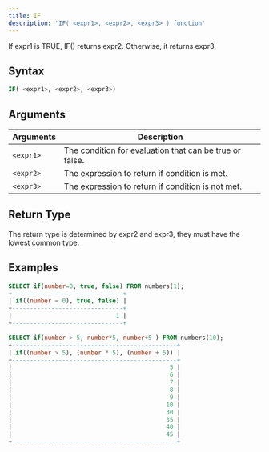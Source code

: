 ```yaml
---
title: IF
description: 'IF( <expr1>, <expr2>, <expr3> ) function'
---
```


If expr1 is TRUE, IF() returns expr2. Otherwise, it returns expr3.

## Syntax

```sql
IF( <expr1>, <expr2>, <expr3>)
```

## Arguments

| Arguments       | Description                                             |
| --------------- | ------------------------------------------------------- |
| `<expr1>` | The condition for evaluation that can be true or false. |
| `<expr2>` | The expression to return if condition is met.           |
| `<expr3>` | The expression to return if condition is not met.       |

## Return Type

The return type is determined by expr2 and expr3, they must have the lowest common type.

## Examples

```sql
SELECT if(number=0, true, false) FROM numbers(1);
+-------------------------------+
| if((number = 0), true, false) |
+-------------------------------+
|                             1 |
+-------------------------------+
```

```sql
SELECT if(number > 5, number*5, number+5 ) FROM numbers(10);
+----------------------------------------------+
| if((number > 5), (number * 5), (number + 5)) |
+----------------------------------------------+
|                                            5 |
|                                            6 |
|                                            7 |
|                                            8 |
|                                            9 |
|                                           10 |
|                                           30 |
|                                           35 |
|                                           40 |
|                                           45 |
+----------------------------------------------+
```
